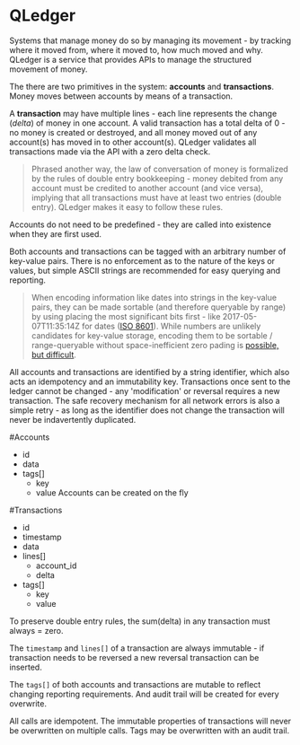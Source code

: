 # QLedger
Systems that manage money do so by managing its movement - by tracking where it moved from, where it moved to, how much moved and why. QLedger is a service that provides APIs to manage the structured movement of money. 

The there are two primitives in the system: **accounts** and **transactions**. Money moves between accounts by means of a transaction. 

A **transaction** may have multiple lines - each line represents the change (*delta*) of money in one account. A valid transaction has a total delta of 0 - no money is created or destroyed, and all money moved out of any account(s) has moved in to other account(s). QLedger validates all transactions made via the API with a zero delta check.

> Phrased another way, the law of conversation of money is formalized by the rules of double entry bookkeeping - money debited from any account must be credited to another account (and vice versa), implying that all transactions must have at least two entries (double entry). QLedger makes it easy to follow these rules. 

Accounts do not need to be predefined - they are called into existence when they are first used. 

Both accounts and transactions can be tagged with an arbitrary number of key-value pairs. There is no enforcement as to the nature of the keys or values, but simple ASCII strings are recommended for easy querying and reporting. 

> When encoding information like dates into strings in the key-value pairs, they can be made sortable (and therefore queryable by range) by using placing the most significant bits first - like 2017-05-07T11:35:14Z for dates ([ISO 8601](https://en.wikipedia.org/wiki/ISO_8601)). While numbers are unlikely candidates for key-value storage, encoding them to be sortable / range-queryable without space-inefficient zero pading is [possible, but difficult](http://stackoverflow.com/questions/28413947/space-efficient-way-to-encode-numbers-as-sortable-strings).

All accounts and transactions are identified by a string identifier, which also acts an idempotency and an immutability key. Transactions once sent to the ledger cannot be changed - any 'modification' or reversal requires a new transaction. The safe recovery mechanism for all network errors is also a simple retry - as long as the identifier does not change the transaction will never be indavertently duplicated. 

#Accounts
  - id
  - data
  - tags[]
    - key
    - value
Accounts can be created on the fly 

#Transactions
  - id
  - timestamp
  - data
  - lines[]
    - account_id
    - delta
  - tags[]
    - key
    - value
   
   
To preserve double entry rules, the sum(delta) in any transaction must always = zero.

The `timestamp` and `lines[]` of a transaction are always immutable - if transaction needs to be reversed a new reversal transaction can be inserted. 

The `tags[]` of both accounts and transactions are mutable to reflect changing reporting requirements. And audit trail will be created for every overwrite. 

All calls are idempotent. The immutable properties of transactions will never be overwritten on multiple calls. Tags may be overwritten with an audit trail. 

